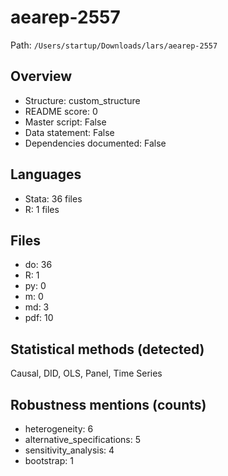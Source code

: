 # aearep-2557

Path: `/Users/startup/Downloads/lars/aearep-2557`

## Overview
- Structure: custom_structure
- README score: 0
- Master script: False
- Data statement: False
- Dependencies documented: False

## Languages
- Stata: 36 files
- R: 1 files

## Files
- do: 36
- R: 1
- py: 0
- m: 0
- md: 3
- pdf: 10

## Statistical methods (detected)
Causal, DID, OLS, Panel, Time Series

## Robustness mentions (counts)
- heterogeneity: 6
- alternative_specifications: 5
- sensitivity_analysis: 4
- bootstrap: 1